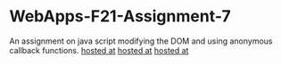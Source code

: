 # WebApps-F21-Assignment-7
An assignment on java script modifying the DOM and using anonymous callback functions.
[hosted at](https://44-563-webapps-f21.github.io/webapps-f21-assignment-7-Asiddhartha/search.html)
[hosted at](https://44-563-webapps-f21.github.io/webapps-f21-assignment-7-Asiddhartha/reaction.html)
[hosted at](https://44-563-webapps-f21.github.io/webapps-f21-assignment-7-Asiddhartha/Stack.html)